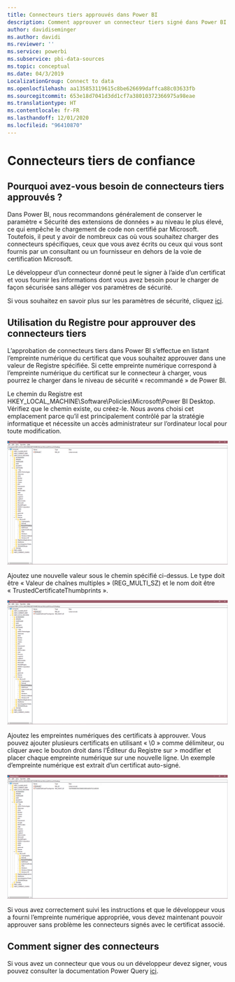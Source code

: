 ```yaml
---
title: Connecteurs tiers approuvés dans Power BI
description: Comment approuver un connecteur tiers signé dans Power BI
author: davidiseminger
ms.author: davidi
ms.reviewer: ''
ms.service: powerbi
ms.subservice: pbi-data-sources
ms.topic: conceptual
ms.date: 04/3/2019
LocalizationGroup: Connect to data
ms.openlocfilehash: aa135853119615c8be626699daffca88c03633fb
ms.sourcegitcommit: 653e18d7041d3dd1cf7a38010372366975a98eae
ms.translationtype: HT
ms.contentlocale: fr-FR
ms.lasthandoff: 12/01/2020
ms.locfileid: "96410870"
---
```

# <a name="trusted-third-party-connectors"></a>Connecteurs tiers de confiance

## <a name="why-do-you-need-trusted-third-party-connectors"></a>Pourquoi avez-vous besoin de connecteurs tiers approuvés ?

Dans Power BI, nous recommandons généralement de conserver le paramètre « Sécurité des extensions de données » au niveau le plus élevé, ce qui empêche le chargement de code non certifié par Microsoft. Toutefois, il peut y avoir de nombreux cas où vous souhaitez charger des connecteurs spécifiques, ceux que vous avez écrits ou ceux qui vous sont fournis par un consultant ou un fournisseur en dehors de la voie de certification Microsoft.

Le développeur d’un connecteur donné peut le signer à l’aide d’un certificat et vous fournir les informations dont vous avez besoin pour le charger de façon sécurisée sans alléger vos paramètres de sécurité.

Si vous souhaitez en savoir plus sur les paramètres de sécurité, cliquez [ici](./desktop-connector-extensibility.md).

## <a name="using-the-registry-to-trust-third-party-connectors"></a>Utilisation du Registre pour approuver des connecteurs tiers

L’approbation de connecteurs tiers dans Power BI s’effectue en listant l’empreinte numérique du certificat que vous souhaitez approuver dans une valeur de Registre spécifiée. Si cette empreinte numérique correspond à l’empreinte numérique du certificat sur le connecteur à charger, vous pourrez le charger dans le niveau de sécurité « recommandé » de Power BI. 

Le chemin du Registre est HKEY_LOCAL_MACHINE\Software\Policies\Microsoft\Power BI Desktop. Vérifiez que le chemin existe, ou créez-le. Nous avons choisi cet emplacement parce qu’il est principalement contrôlé par la stratégie informatique et nécessite un accès administrateur sur l’ordinateur local pour toute modification. 

![Registre Power BI Desktop sans clés tierces approuvées définies](media/desktop-trusted-third-party-connectors/desktoptrustedthird1.png)

Ajoutez une nouvelle valeur sous le chemin spécifié ci-dessus. Le type doit être « Valeur de chaînes multiples » (REG_MULTI_SZ) et le nom doit être « TrustedCertificateThumbprints ». 

![Registre Power BI Desktop avec une entrée pour les connecteurs tiers approuvés, mais sans clés](media/desktop-trusted-third-party-connectors/desktoptrustedthird2.png)

Ajoutez les empreintes numériques des certificats à approuver. Vous pouvez ajouter plusieurs certificats en utilisant « \0 » comme délimiteur, ou cliquer avec le bouton droit dans l’Éditeur du Registre sur > modifier et placer chaque empreinte numérique sur une nouvelle ligne. Un exemple d’empreinte numérique est extrait d’un certificat auto-signé. 

 ![Registre Power BI Desktop avec une clé tierce approuvée définie](media/desktop-trusted-third-party-connectors/desktoptrustedthird3.png)

Si vous avez correctement suivi les instructions et que le développeur vous a fourni l’empreinte numérique appropriée, vous devez maintenant pouvoir approuver sans problème les connecteurs signés avec le certificat associé.

## <a name="how-to-sign-connectors"></a>Comment signer des connecteurs

Si vous avez un connecteur que vous ou un développeur devez signer, vous pouvez consulter la documentation Power Query [ici](/power-query/handlingconnectorsigning).